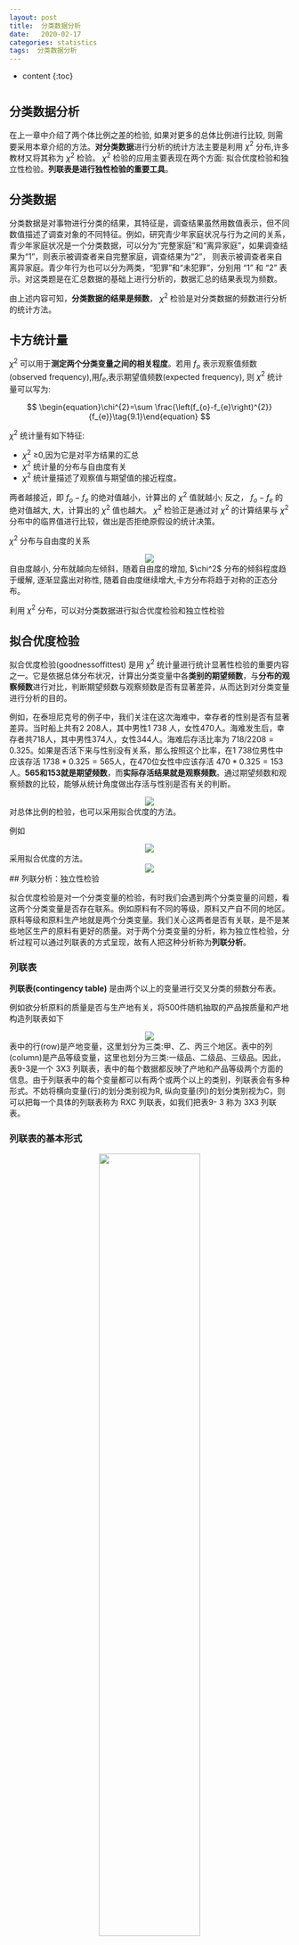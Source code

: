```yaml
---
layout: post
title:  分类数据分析
date:   2020-02-17
categories: statistics
tags:  分类数据分析
---
```

* content
{:toc}












# 



## 分类数据分析

在上一章中介绍了两个体比例之差的检验, 如果对更多的总体比例进行比较, 则需要采用本章介绍的方法。**对分类数据**进行分析的统计方法主要是利用 $\chi^2$ 分布,许多教材又将其称为 $\chi^2$ 检验。 $\chi^2$ 检验的应用主要表现在两个方面: 拟合优度检验和独立性检验。**列联表是进行独性检验的重要工具**。

## 分类数据

分类数据是对事物进行分类的结果，其特征是，调查结果虽然用数值表示，但不同数值描述了调查对象的不同特征。例如，研究青少年家庭状况与行为之间的关系，青少年家庭状况是一个分类数据，可以分为“完整家庭”和“离异家庭”，如果调查结果为“1”，则表示被调查者来自完整家庭，调查结果为“2”， 则表示被调查者来自离异家庭。青少年行为也可以分为两类，“犯罪”和“未犯罪”，分别用 “1” 和 “2” 表示。对这类题是在汇总数据的基础上进行分析的，数据汇总的结果表现为频数。

由上述内容可知，**分类数据的结果是频数**， $\chi^2$ 检验是对分类数据的频数进行分析的统计方法。

##  卡方统计量

 $\chi^2$ 可以用于**测定两个分类变量之间的相关程度**。若用 $f_o$ 表示观察值频数(observed frequency),用$f_e$,表示期望值频数(expected frequency),  则 $\chi^2$ 统计量可以写为:


$$
\begin{equation}\chi^{2}=\sum \frac{\left(f_{o}-f_{e}\right)^{2}}{f_{e}}\tag{9.1}\end{equation}
$$


 $\chi^2$ 统计量有如下特征:

-  $\chi^2$ ≥0,因为它是对平方结果的汇总
-  $\chi^2$ 统计量的分布与自由度有关
-  $\chi^2$ 统计量描述了观察值与期望值的接近程度。

两者越接近，即 $f_o -f_e$ 的绝对值越小，计算出的 $\chi^2$ 值就越小; 反之， $f_o -f_e$ 的绝对值越大, 大，计算出的 $\chi^2$ 值也越大。 $\chi^2$ 检验正是通过对 $\chi^2$ 的计算结果与 $\chi^2$ 分布中的临界值进行比较，做出是否拒绝原假设的统计决策。

 $\chi^2$ 分布与自由度的关系

<center><img src="https://raw.githubusercontent.com/HG1227/image/master/img_tuchuang/20200610220035.png"/></center>
自由度越小, 分布就越向左倾斜，随着自由度的增加, $\chi^2$ 分布的倾斜程度趋于缓解, 逐渐显露出对称性, 随着自由度继续增大,卡方分布将趋于对称的正态分布。

利用  $\chi^2$  分布，可以对分类数据进行拟合优度检验和独立性检验

## 拟合优度检验

拟合优度检验(goodnessoffittest) 是用  $\chi^2$  统计量进行统计显著性检验的重要内容之一。它是依据总体分布状况，计算出分类变量中各**类别的期望频数**，与**分布的观察频数**进行对比，判断期望频数与观察频数是否有显著差异，从而达到对分类变量进行分析的目的。

例如，在泰坦尼克号的例子中，我们关注在这次海难中，幸存者的性别是否有显著差异。当时船上共有2 208人，其中男性1 738 人，女性470人。海难发生后，幸存者共718人，其中男性374人，女性344人。海难后存活比率为 $718/2 208=0. 325$。如果是否活下来与性别没有关系，那么按照这个比率，在1 738位男性中应该存活 $1738*0. 325=565$人，在470位女性中应该存活 $470* 0.325=153$人。**565和153就是期望频数**，而**实际存活结果就是观察频数**。通过期望频数和观察频数的比较，能够从统计角度做出存活与性别是否有关的判断。

<center><img src="https://raw.githubusercontent.com/HG1227/image/master/img_tuchuang/20200610221716.png"/></center>
对总体比例的检验，也可以采用拟合优度的方法。

例如

<center><img src="https://raw.githubusercontent.com/HG1227/image/master/img_tuchuang/20200610222355.png"/></center>
采用拟合优度的方法。

<center><img src="https://raw.githubusercontent.com/HG1227/image/master/img_tuchuang/20200610222643.png"/></center>
## 列联分析：独立性检验

拟合优度检验是对一个分类变量的检验，有时我们会遇到两个分类变量的问题，看这两个分类变量是否存在联系。例如原料有不同的等级，原料又产自不同的地区。原料等级和原料生产地就是两个分类变量。我们关心这两者是否有关联，是不是某些地区生产的原料有更好的质量。对于两个分类变量的分析，称为独立性检验，分析过程可以通过列联表的方式呈现，故有人把这种分析称为**列联分析**。 

### 列联表

**列联表(contingency table)** 是由两个以上的变量进行交叉分类的频数分布表。

例如欲分析原料的质量是否与生产地有关，将500件随机抽取的产品按质量和产地构造列联表如下

<center><img src="https://raw.githubusercontent.com/HG1227/image/master/img_tuchuang/20200611095923.png"/></center>
表中的行(row)是产地变量，这里划分为三类:甲、乙、丙三个地区。表中的列(column)是产品等级变量，这里也划分为三类:一级品、二级品、三级品。因此，表9-3是一个 3X3 列联表，表中的每个数据都反映了产地和产品等级两个方面的信息。由于列联表中的每个变量都可以有两个或两个以上的类别，列联表会有多种形式。不妨将横向变量(行)的划分类别视为R, 纵向变量(列)的划分类别视为C，则可以把每一个具体的列联表称为 RXC 列联表，如我们把表9- 3 称为 3X3 列联表。

### 列联表的基本形式

<center><img src="https://raw.githubusercontent.com/HG1227/image/master/img_tuchuang/20200611101023.png" height="60%" width="60%"/></center>
有两个以上的变量交叉分类的频数分布表

行变量的类别用  $r$ 表示，$r_i$ 表示第 $i$ 个类别

列变量的类别用 $c$ 表示，$c_j$ 表示第 $j$ 个类别

每种组合的观察频数用 $f_{ij}$表示

 表中列出了行变量和列变量的所有可能的组合，所以称为列联表

一个 $r$ 行 $c$ 列的列联表称为 rxc 列联表

### 独立性检验

独立性检验就是分析列联表中行变量和列变量是否相互独立，在表9-3中，也就是检验各个地区和原料质量之间是否存在依赖关系。

例题

一种原料来自三个不同的地区，原料质量被分成三个不同等级。从这批原料中随机抽取500件进行检验，结果如表9-3所示，要求检验各个地区和原料质量之间是否存在依赖关系( $\alpha$ =0. 05)?

解：

$H_{0}:$ 地区和原料等级之间是独立的（不存在依赖关系）
$H_{1}:$ 地区和原料等级之间不独立（存在依赖关系）

这里分析的关键是获得期望值。

在第一行，甲地区的合计为140，用 $140/500$ 作为甲地区原料比例的估计值。

在第一列，一级原料的合计为162，用 $162/500$ 作为一级原料比例的估计值。如果地区和原料等级之间是独立的，则可以用下面的公式估计第一个单元(甲地区，一级)中的期望比例:

令 : $A$ = 样本单位来自甲地区的时间

​		$B$ = 样本单位属于一级原料的事件

根据独立性的概率乘法公式，有
$$
\begin{equation}\begin{aligned}
P(\text { 第一单元 }) &=P(A B) \\
&=P(A) P(B) \\
&=\left(\frac{140}{500}\right)\left(\frac{162}{500}\right) \\
&=0.09072
\end{aligned}\end{equation}
$$


0.09072 是第一个单元中的期望比例，**其相应的频数期望值**为:
$$
0.09072* 500=45.36
$$


一般地，可以采用下式计算任何一个单元中**频数的期望值**：
$$
\begin{equation}f_{e}=\frac{R T}{n} \times \frac{C T}{n} \times n=\frac{R T \times C T}{n}\tag{9.3}\end{equation}
$$
式中 $f_e$ 为给定单元格中的频数期望值， $RT$ 为给定单元格所在行的合计；$CT$ 为给定单元格所在列的合计；$n$ 为观察值的总个数，即样本量。

根据表 9-3 和上式，计算结果如表 9-4 所示。

<center><img src="https://raw.githubusercontent.com/HG1227/image/master/img_tuchuang/20200611104000.png"/></center>
## 列联表的相关测量

前面讨论了利用 $\chi^2$  分布对两个分类变量之间的相关性进行统计检验。如果变量相互独立，说明它们之间没有联系;反之，则认为它们之间存在联系。接下来的问题是，如果变量之间存在联系，它们之间的相关程度有多大? 这一节主要讨论这个问题。

对两个变量之间相关程度的测定，主要用**相关系数**表示。正如前面所言，列联表中的变量通常是类别变量，它们所表现的是研究对象的不同品质类别。所以，可以把这种分类数据之间的相关称为品质相关。经常用到的品质相关系数有以下几种。

### $\varphi$ 相关系数

**$\varphi$ 相关系数** ($\varphi$ $correlation coefficient$) 是描述 2X2 列联表数据相关程度最常用的一种相关系数。它的计算公式为：
$$
\begin{equation}\varphi=\sqrt{\chi^{2} / n}\tag{9.4}\end{equation}
$$
式中， $\chi^2$ 是按 $$\chi^{2}=\sum \frac{\left(f_{o}-f_{e}\right)^{2}}{f_{e}}$$ 计算得到的；$n$ 为列联表中的总频数，也即是样本量。

说 $\varphi$ 系数适合 2x2 列联表，是因为对于 2x2 的列联表中的数据，计算出的 $\varphi$ 系数可以控制在 $0\sim 1$ 这个范围。表 9-8 是一个简单的 2x2 的列联表。

<center><img src="https://raw.githubusercontent.com/HG1227/image/master/img_tuchuang/20200611105745.png"/></center>
表中 $a,b,c,d$ 均为条件频数，当 $X,Y$ 相互独立，不存在相关关系时，频数应有下面的关系：
$$
\begin{equation}\frac{a}{a+c}=\frac{b}{b+d}\end{equation}
$$
化简后有：
$$
ad=bc
$$
因此，差值 $ad -bc$ 的大小可以反映变量之间相关程度的高低。**差值越大，说明两个变量的相关程度越高**。$\varphi$ 系数就是以 $ad - bc$的差值为基础，对两个变量相关程度的测定。

由式 (9.3) 知，在 2x2 的列联表中，每个单元格中频数的期望值为：
$$
\begin{equation}\begin{array}{l}
e_{11}=\frac{(a+b)(a+c)}{n} \\
e_{21}=\frac{(a+c)(c+d)}{n} \\
e_{12}=\frac{(a+b)(b+d)}{n} \\
e_{22}=\frac{(b+d)(c+d)}{n}
\end{array}\end{equation}
$$
由式 (9.1) 知
$$
\begin{equation}\begin{aligned}
\chi^{2} &=\frac{\left(a-e_{11}\right)^{2}}{e_{11}}+\frac{\left(b-e_{12}\right)^{2}}{e_{12}}+\frac{\left(c-e_{21}\right)^{2}}{e_{21}}+\frac{\left(d-e_{22}\right)^{2}}{e_{22}} \\
&=\frac{n(a d-b c)^{2}}{(a+b)(c+d)(a+c)(b+d)}
\end{aligned}\end{equation}
$$
将此结果带入式（9.4） 得到
$$
\begin{equation}\varphi=\sqrt{\frac{\chi^{2}}{n}}=\frac{a d-b c}{\sqrt{(a+b)(c+d)(a+c)(b+d)}}\tag{9.5}\end{equation}
$$

<center><img src="https://raw.githubusercontent.com/HG1227/image/master/img_tuchuang/20200611111731.png"/></center>
### 列联相关系数

**列联相关系数又称列联系数**(coefficient of contingency), 简称 $c$ 系数，主要用于大于 2X2 列联表的情况。c系数的计算公式为:
$$
\begin{equation}c=\sqrt{\frac{\chi^{2}}{\chi^{2}+n}}\tag{9.6}\end{equation}
$$
当列联表中的两个变量相互独立时，系数 $c=0$，但它不可能大于1，这一点从式(9.6)中也可以反映出来。$c$ 系数的特点是，其可能的**最大值依赖于列联表的行数和列数**，且随着 R 和 C 的增大而增大。

例如，**当两个变量完全相关时**，对于2X2表，$c$=0.707 1; 对于3X3表，$c$  = 0.8165; 而对于4X4表，$c$ = 0.87。因此，**根据不同的行和列计算的列联系数不便于比较，除非两个列联表中行数和列数一致**。这是列联系数的局限性。但由于其计算简便，且对总体的分布没有任何要求，所以列联系数仍不失为一种适应性较广的测度值。

### $V$ 相关系数

<center><img src="https://raw.githubusercontent.com/HG1227/image/master/img_tuchuang/20200611114500.png"/></center>
### 数值分析

<center><img src="https://raw.githubusercontent.com/HG1227/image/master/img_tuchuang/20200611115152.png"/></center>



## 列联分析中应注意的问题

### 卡方分布的期望值准则

前面谈到的用 $\chi^2$ 分布进行独立性检验，要求样本量必须足够大，特别是每个单元中的期望频数(理论频数)不能过小，否则应用 $\chi^2$ 检验可能会得出错误结论。**关于小单元的频数通常有两条准则: 一条准则是，如果只有两个单元，每个单元的期望频数必须是5或5以上**，如表9--16 所示。

![image-20200611225358898](https://raw.githubusercontent.com/HG1227/image/master/img_tuchuang/20200611225404.png)





